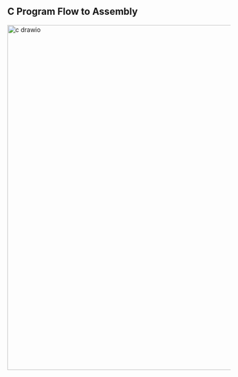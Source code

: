 ## C Program Flow to Assembly

<img width="1048" height="779" alt="c drawio" src="https://github.com/user-attachments/assets/7f414f47-74a8-4e90-9ec8-cbd5b2784ce1" />
